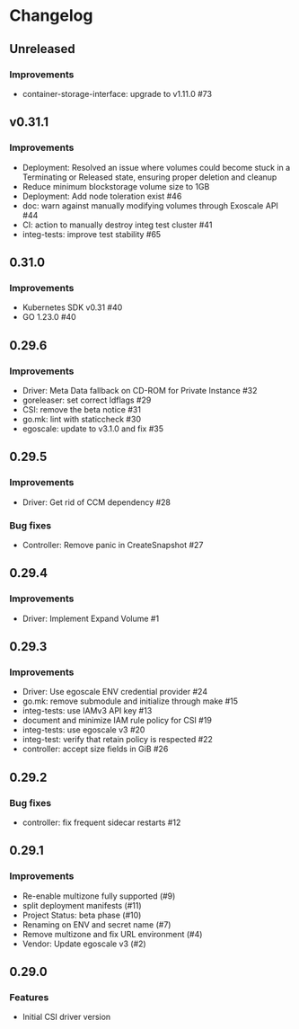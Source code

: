 # Changelog

## Unreleased

### Improvements

* container-storage-interface: upgrade to v1.11.0 #73

## v0.31.1

### Improvements

* Deployment: Resolved an issue where volumes could become stuck in a Terminating or Released state, ensuring proper deletion and cleanup
* Reduce minimum blockstorage volume size to 1GB
* Deployment: Add node toleration exist #46
* doc: warn against manually modifying volumes through Exoscale API #44
* CI: action to manually destroy integ test cluster #41
* integ-tests: improve test stability #65

## 0.31.0

### Improvements

* Kubernetes SDK v0.31 #40
* GO 1.23.0 #40

## 0.29.6

### Improvements

* Driver: Meta Data fallback on CD-ROM for Private Instance #32
* goreleaser: set correct ldflags #29
* CSI: remove the beta notice #31
* go.mk: lint with staticcheck #30
* egoscale: update to v3.1.0 and fix #35

## 0.29.5

### Improvements

* Driver: Get rid of CCM dependency #28

### Bug fixes

* Controller: Remove panic in CreateSnapshot #27

## 0.29.4

### Improvements

* Driver: Implement Expand Volume #1

## 0.29.3

### Improvements

* Driver: Use egoscale ENV credential provider #24
* go.mk: remove submodule and initialize through make #15
* integ-tests: use IAMv3 API key #13
* document and minimize IAM rule policy for CSI #19
* integ-tests: use egoscale v3 #20
* integ-test: verify that retain policy is respected #22
* controller: accept size fields in GiB #26

## 0.29.2

### Bug fixes

* controller: fix frequent sidecar restarts #12

## 0.29.1

### Improvements

* Re-enable multizone fully supported (#9)
* split deployment manifests (#11)
* Project Status: beta phase (#10)
* Renaming on ENV and secret name (#7)
* Remove multizone and fix URL environment (#4)
* Vendor: Update egoscale v3 (#2)

## 0.29.0

### Features

* Initial CSI driver version
